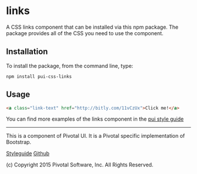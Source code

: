 # links

A CSS links component that can be installed via this npm package. The package provides all of the
CSS you need to use the component.

## Installation

To install the package, from the command line, type:

```
npm install pui-css-links
```

## Usage

```html
<a class="link-text" href="http://bitly.com/11vCzUx">Click me!</a>
```

You can find more examples of the links component in the [pui style guide](http://styleguide.pivotal.io/elements.html#link)
  
*****************************************

This is a component of Pivotal UI. It is a Pivotal specific implementation of Bootstrap.

[Styleguide](http://styleguide.pivotal.io)
[Github](https://github.com/pivotal-cf/pivotal-ui)

(c) Copyright 2015 Pivotal Software, Inc. All Rights Reserved.
